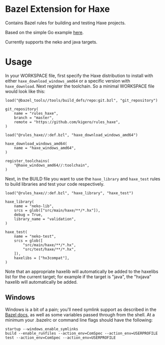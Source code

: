 # Bazel Extension for Haxe

Contains Bazel rules for building and testing Haxe projects.

Based on the simple Go example [here](https://github.com/jayconrod/rules_go_simple).

Currently supports the neko and java targets.

# Usage

In your WORKSPACE file, first specify the Haxe distribution to install with either `haxe_download_windows_amd64` or a
specific version with `haxe_download`.  Next register the toolchain.  So a minimal WORKSPACE file would look like this:
```
load("@bazel_tools//tools/build_defs/repo:git.bzl", "git_repository")

git_repository(
    name = "rules_haxe",
    branch = "master",
    remote = "https://github.com/kigero/rules_haxe",
)

load("@rules_haxe//:def.bzl", "haxe_download_windows_amd64")

haxe_download_windows_amd64(
    name = "haxe_windows_amd64",
)

register_toolchains(
    "@haxe_windows_amd64//:toolchain",
)
```

Next, in the BUILD file you want to use the `haxe_library` and `haxe_test` rules to build libraries and test your code respectively.

```
load("@rules_haxe//:def.bzl", "haxe_library", "haxe_test")

haxe_library(
    name = "neko-lib",
    srcs = glob(["src/main/haxe/**/*.hx"]),
    debug = True,
    library_name = "validation",
)

haxe_test(
    name = "neko-test",
    srcs = glob([
        "src/main/haxe/**/*.hx",
        "src/test/haxe/**/*.hx",
    ]),
    haxelibs = ["hx3compat"],
)
```
Note that an appropriate haxelib will automatically be added to the haxelibs list for the current target; for example if
the target is "java", the "hxjava" haxelib will automatically be added.

## Windows

Windows is a bit of a pain; you'll need symlink support as described in the [Bazel
docs](https://docs.bazel.build/versions/master/windows.html#enable-symlink-support), as well as some variables passed
through from the shell.  At a minimum your .bazelrc or command line flags should have the following:
```
startup --windows_enable_symlinks
build --enable_runfiles --action_env=ComSpec --action_env=USERPROFILE
test --action_env=ComSpec --action_env=USERPROFILE
```